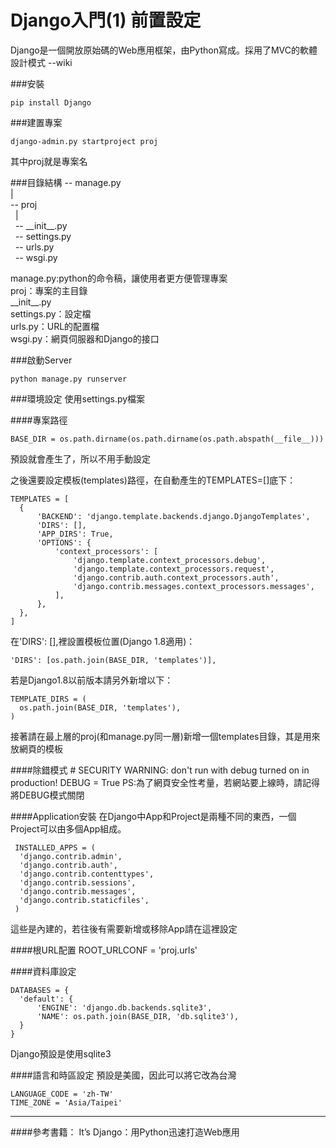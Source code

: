 # Django入門(1) 前置設定

Django是一個開放原始碼的Web應用框架，由Python寫成。採用了MVC的軟體設計模式 --wiki

###安裝

	pip install Django
	
###建置專案

	django-admin.py startproject proj
其中proj就是專案名

###目錄結構
 -- manage.py  
|    
 -- proj  
&nbsp;&nbsp;|  
&nbsp; -- \_\_init__.py  
&nbsp; -- settings.py  
&nbsp; -- urls.py  
&nbsp; -- wsgi.py
 	 
manage.py:python的命令稿，讓使用者更方便管理專案  
proj：專案的主目錄  
\_\_init__.py  
settings.py：設定檔  
urls.py：URL的配置檔  
wsgi.py：網頁伺服器和Django的接口

###啟動Server
	
	python manage.py runserver
	
###環境設定
使用settings.py檔案

####專案路徑

	BASE_DIR = os.path.dirname(os.path.dirname(os.path.abspath(__file__)))
預設就會產生了，所以不用手動設定

之後還要設定模板(templates)路徑，在自動產生的TEMPLATES=[]底下：
	
	TEMPLATES = [
      {
          'BACKEND': 'django.template.backends.django.DjangoTemplates',
          'DIRS': [],
          'APP_DIRS': True,
          'OPTIONS': {
              'context_processors': [
                  'django.template.context_processors.debug',
                  'django.template.context_processors.request',
                  'django.contrib.auth.context_processors.auth',
                  'django.contrib.messages.context_processors.messages',
              ],
          },
      },
	]

在'DIRS': [],裡設置模板位置(Django 1.8適用)：

	'DIRS': [os.path.join(BASE_DIR, 'templates')],

若是Django1.8以前版本請另外新增以下：

	TEMPLATE_DIRS = (
      os.path.join(BASE_DIR, 'templates'),
    )
接著請在最上層的proj(和manage.py同一層)新增一個templates目錄，其是用來放網頁的模板

####除錯模式
	# SECURITY WARNING: don't run with debug turned on in production!
	DEBUG = True
PS:為了網頁安全性考量，若網站要上線時，請記得將DEBUG模式關閉

####Application安裝
在Django中App和Project是兩種不同的東西，一個Project可以由多個App組成。

	 INSTALLED_APPS = (
      'django.contrib.admin',
      'django.contrib.auth',
      'django.contrib.contenttypes',
      'django.contrib.sessions',
      'django.contrib.messages',
      'django.contrib.staticfiles',
     )
這些是內建的，若往後有需要新增或移除App請在這裡設定

####根URL配置
	ROOT_URLCONF = 'proj.urls'
	
####資料庫設定

	DATABASES = {
      'default': {
          'ENGINE': 'django.db.backends.sqlite3',
          'NAME': os.path.join(BASE_DIR, 'db.sqlite3'),
      }
    }

Django預設是使用sqlite3

####語言和時區設定
預設是美國，因此可以將它改為台灣

	LANGUAGE_CODE = 'zh-TW'
	TIME_ZONE = 'Asia/Taipei'

*****

####參考書籍：
It’s Django：用Python迅速打造Web應用